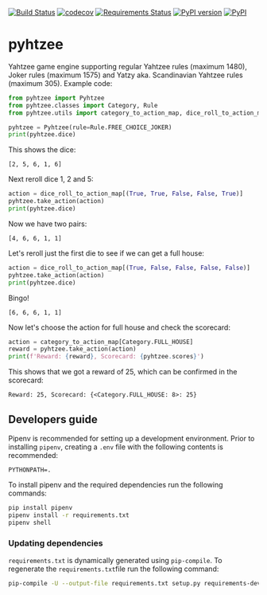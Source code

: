 [![Build Status](https://travis-ci.com/villebro/pyhtzee.svg?branch=master)](https://travis-ci.com/villebro/pyhtzee)
[![codecov](https://codecov.io/gh/villebro/pyhtzee/branch/master/graph/badge.svg)](https://codecov.io/gh/villebro/pyhtzee)
[![Requirements Status](https://requires.io/github/villebro/pyhtzee/requirements.svg?branch=master)](https://requires.io/github/villebro/pyhtzee/requirements/?branch=master)
[![PyPI version](https://img.shields.io/pypi/v/pyhtzee.svg)](https://badge.fury.io/py/pyhtzee)
[![PyPI](https://img.shields.io/pypi/pyversions/pyhtzee.svg)](https://www.python.org/downloads/)
# pyhtzee #

Yahtzee game engine supporting regular Yahtzee rules (maximum 1480), Joker rules 
(maximum 1575) and Yatzy aka. Scandinavian Yahtzee rules (maximum 305). Example code:

```python
from pyhtzee import Pyhtzee
from pyhtzee.classes import Category, Rule
from pyhtzee.utils import category_to_action_map, dice_roll_to_action_map

pyhtzee = Pyhtzee(rule=Rule.FREE_CHOICE_JOKER)
print(pyhtzee.dice)
```

This shows the dice:

```
[2, 5, 6, 1, 6]
```

Next reroll dice 1, 2 and 5:

```python
action = dice_roll_to_action_map[(True, True, False, False, True)]
pyhtzee.take_action(action)
print(pyhtzee.dice)
```

Now we have two pairs:

```
[4, 6, 6, 1, 1]
```

Let's reroll just the first die to see if we can get a full house:

```python
action = dice_roll_to_action_map[(True, False, False, False, False)]
pyhtzee.take_action(action)
print(pyhtzee.dice)
```

Bingo!

```
[6, 6, 6, 1, 1]
```

Now let's choose the action for full house and check the scorecard:

```python
action = category_to_action_map[Category.FULL_HOUSE]
reward = pyhtzee.take_action(action)
print(f'Reward: {reward}, Scorecard: {pyhtzee.scores}')
```

This shows that we got a reward of 25, which can be confirmed in the scorecard:

```
Reward: 25, Scorecard: {<Category.FULL_HOUSE: 8>: 25}
```

## Developers guide ##

Pipenv is recommended for setting up a development environment. Prior to installing
`pipenv`, creating a `.env` file with the following contents is recommended:

```
PYTHONPATH=.
```

To install pipenv and the required dependencies run the following commands:

```bash
pip install pipenv
pipenv install -r requirements.txt
pipenv shell
```

### Updating dependencies ###

`requirements.txt` is dynamically generated using `pip-compile`. To regenerate the
`requirements.txt`file run the following command:

```bash
pip-compile -U --output-file requirements.txt setup.py requirements-dev.in
```

